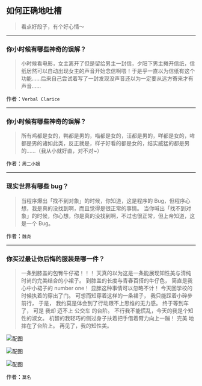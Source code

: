 ## 如何正确地吐槽

> 看点好段子，有个好心情～


 
---

### 你小时候有哪些神奇的误解？

> 小时候看电影，女主离开了但是留给男主一封信，夕阳下男主摊开信纸，信纸居然可以自动出现女主的声音开始念信啊喂！于是乎一直以为信纸有这个功能……后来自己尝试着写了一封发现没声音还以为一定要从远方寄来才有声音……


作者：`Verbal Clarice`

---

### 你小时候有哪些神奇的误解？

> 所有鸡都是女的，鸭都是男的，喵都是女的，汪都是男的，咩都是女的，哞都是男的诸如此类，反正就是，样子好看的都是女的，结实威猛的都是男的……（我从小就好直，对不对~）


作者：`周二小姐`

---

### 现实世界有哪些 bug？

> 当程序爆出「找不到对象」的时候，你知道，这是程序的 Bug，但程序心想，我是真的没找到啊，而且觉得是很正常的事情。
> 当你喊出「找不到对象」的时候，你心想，你是真的没找到啊，不过也很正常，但上帝知道，这是一个 Bug。


作者：`魏尧`

---

### 你买过最让你后悔的服装是哪一件？

> 一条到膝盖的包臀牛仔裙！！！
> 天真的以为这是一条能展现知性美与清纯时尚的完美结合的小裙子。
> 到膝盖的长度与青春百搭的牛仔色，
> 简直是我心中小裙子的 number one！
> 显胖这种事情可以忽略不计！
> 今天回学校的时候执着的穿出了门。
> 可想而知穿着这样的一条裙子，
> 我只能踩着小碎步前行，
> 于是，
> 我约莫是体会到了行动跟不上思维的无力感。
> 终于等到车了，
> 可是
> 我却
> 迈不上
> 公交车
> 的台阶。
> 不行我不能慌乱，今天的我是个知性的淑女。
> 机智的我轻巧的侧过身子扶着把手借着臂力向上一蹦！
> 完美
> 地摔在了台阶上。
> 再见了，我的知性美。



![配图](http://pic3.zhimg.com/70/v2-868bfa64d19c230d106c1996080cab06_b.jpg)



![配图](http://pic4.zhimg.com/70/v2-af38e77d6016d4b1f97fc0730b4c0367_b.jpg)



![配图](http://pic3.zhimg.com/70/v2-49bb8d84c616fb11d27809dd8f1e446a_b.jpg)


作者：`莫名`